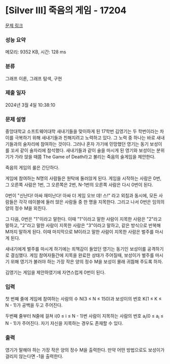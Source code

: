 # [Silver III] 죽음의 게임 - 17204 

[문제 링크](https://www.acmicpc.net/problem/17204) 

### 성능 요약

메모리: 9352 KB, 시간: 128 ms

### 분류

그래프 이론, 그래프 탐색, 구현

### 제출 일자

2024년 3월 4일 10:38:10

### 문제 설명

<p>중앙대학교 소프트웨어대학 새내기들을 맞이하게 된 17학번 김영기는 두 학번이라는 차이를 극복하기 위해 새내기들과 친해지려고 노력하고 있다. 그 노력 중 하나는 바로 새내기들과의 술자리에 참여하는 것이다. 그러나 혼자 가기에 민망했던 영기는 동기 보성이를 꼬셔 같이 술자리에 참석했다. 새내기들과 같이 술을 마시게 된 영기와 보성이는 분위기가 가라 앉을 때쯤 The Game of Death라고 불리는 죽음의 술게임을 제안한다.</p>

<p>죽음의 게임의 룰은 간단하다.</p>

<p>게임에 참여하는 N명의 사람들은 원탁에 둘러앉게 된다. 게임을 시작하는 사람은 0번, 그 오른쪽 사람은 1번, 그 오른쪽은 2번, N-1번의 오른쪽 사람은 다시 0번이 된다.</p>

<p>0번이 "신난다! 아싸 재미난다! 아싸 더 게임 오브 데! 스!" 라고 외침과 동시에, 모든 사람들은 각각 테이블에 둘러 앉은 사람들 중 한 명을 지목한다. 그리고 나서 0번은 임의의 양의 정수 M을 외친다.</p>

<p>그 다음, 0번은 "1"이라고 말한다. 이때 "1"이라고 말한 사람이 지목한 사람은 "2"라고 말하고, "2"라고 말한 사람이 지목한 사람은 "3"이라고 말하고, 같은 방식으로 반복해 M까지 말하게 된다. 이때 마지막으로 M이라고 말한 사람이 지목한 사람은 벌주를 마시게 된다.</p>

<p>새내기에게 벌주를 마시게 하기에는 죄책감이 들었던 영기는 동기인 보성이를 공격하기로 결심했다. 게임 참여자들간에 지목을 완료한 상태가 주어질때, 보성이가 벌주를 마시기 위해 영기가 불러야 하는 가장 작은 양의 정수 M을 보성이 몰래 귀띔해 주도록 하자.</p>

<p>김영기는 게임을 제안하였기에 자연스럽게 0번이 된다.</p>

### 입력 

 <p>첫 번째 줄에 게임에 참여하는 사람의 수 N(3 ≤ N ≤ 150)과 보성이의 번호 K(1 ≤ K ≤ N - 1)가 공백을 두고 주어진다.</p>

<p>두번째 줄부터 N줄에 걸쳐 i(0 ≤ i ≤ N - 1)번 사람이 지목하는 사람의 번호 a<sub>i</sub>(0 ≤ a<sub>i</sub> ≤ N - 1)가 주어진다. 자기 자신을 지목하는 경우도 존재할 수 있다.</p>

### 출력 

 <p>영기가 말해야 하는 가장 작은 양의 정수 M을 출력한다. 만약 어떤 방법으로도 보성이가 걸리지 않는다면 -1을 출력한다.</p>

